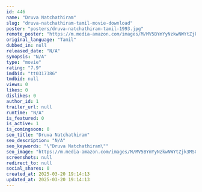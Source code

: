 ```yaml
---
id: 446
name: "Druva Natchathiram"
slug: "druva-natchathiram-tamil-movie-download"
poster: "posters/druva-natchathiram-tamil-1993.jpg"
remote_poster: "https://m.media-amazon.com/images/M/MV5BYmYyNzkwNWYtZjk3MS00ZDJmLWE4MzgtNGUwOGVmOTY4MjAyXkEyXkFqcGdeQXVyMjA4OTI5NDQ@._V1_SX300.jpg"
original_language: "Tamil"
dubbed_in: null
released_date: "N/A"
synopsis: "N/A"
type: "movie"
rating: "7.9"
imdbid: "tt0317386"
tmdbid: null
views: 0
likes: 0
dislikes: 0
author_id: 1
trailer_url: null
runtime: "N/A"
is_featured: 0
is_active: 1
is_comingsoon: 0
seo_title: "Druva Natchathiram"
seo_description: "N/A"
seo_keywords: "\"Druva Natchathiram\""
seo_image: "https://m.media-amazon.com/images/M/MV5BYmYyNzkwNWYtZjk3MS00ZDJmLWE4MzgtNGUwOGVmOTY4MjAyXkEyXkFqcGdeQXVyMjA4OTI5NDQ@._V1_SX300.jpg"
screenshots: null
redirect_to: null
social_shares: 0
created_at: 2025-03-20 19:14:13
updated_at: 2025-03-20 19:14:13
---
```



